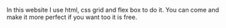 In this website I use html, css grid and flex box to do it. 
You can come and make it more perfect if you want too it is free. 